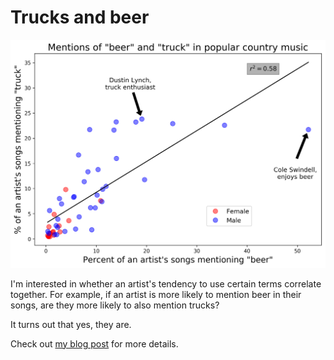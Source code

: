 # Trucks and beer
![beer_and_trucks](./figures/FreqPlot_beer_and_truck.png)

I'm interested in whether an artist's tendency to use certain terms correlate together. For example, if an artist is more likely to mention beer in their songs, are they more likely to also mention trucks?

It turns out that yes, they are.

Check out [my blog post](http://www.johnwmillr.com/trucks-and-beer/) for more details.